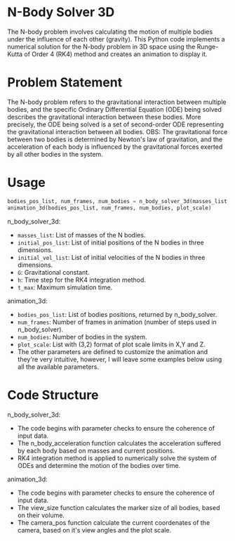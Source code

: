 # N-Body Solver 3D
The N-body problem involves calculating the motion of multiple bodies under the influence of each other (gravity). This Python code implements a numerical solution for the N-body problem in 3D space using the Runge-Kutta of Order 4 (RK4) method and creates an animation to display it. 

# Problem Statement
The N-body problem refers to the gravitational interaction between multiple bodies, and the specific Ordinary Differential Equation (ODE) being solved describes the gravitational interaction between these bodies. More precisely, the ODE being solved is a set of second-order ODE representing the gravitational interaction between all bodies. 
OBS: The gravitational force between two bodies is determined by Newton's law of gravitation, and the acceleration of each body is influenced by the gravitational forces exerted by all other bodies in the system.

# Usage
```python
bodies_pos_list, num_frames, num_bodies = n_body_solver_3d(masses_list, initial_pos_list, initial_vel_list, G, h, t_max)
animation_3d(bodies_pos_list, num_frames, num_bodies, plot_scale)
```

n_body_solver_3d:
* `masses_list`: List of masses of the N bodies.
* `initial_pos_list`: List of initial positions of the N bodies in three dimensions.
* `initial_vel_list`: List of initial velocities of the N bodies in three dimensions.
* `G`: Gravitational constant.
* `h`: Time step for the RK4 integration method.
* `t_max`: Maximum simulation time.

animation_3d:
* `bodies_pos_list`: List of bodies positions, returned by n_body_solver.
* `num_frames`: Number of frames in animation (number of steps used in n_body_solver).
* `num_bodies`: Number of bodies in the system.
* `plot_scale`: List with (3,2) format of plot scale limits in X,Y and Z.
* The other parameters are defined to customize the animation and they're very intuitive, however, I will leave some examples below using all the available parameters.

# Code Structure
n_body_solver_3d:
* The code begins with parameter checks to ensure the coherence of input data.
* The n_body_acceleration function calculates the acceleration suffered by each body based on masses and current positions.
* RK4 integration method is applied to numerically solve the system of ODEs and determine the motion of the bodies over time.

animation_3d:
* The code begins with parameter checks to ensure the coherence of input data.
* The view_size function calculates the marker size of all bodies, based on their volume.
* The camera_pos function calculate the current coordenates of the camera, based on it's view angles and the plot scale.
